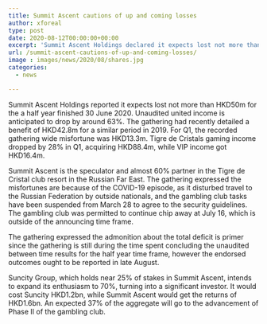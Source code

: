 ```yaml
---
title: Summit Ascent cautions of up and coming losses
author: xforeal 
type: post
date: 2020-08-12T00:00:00+00:00
excerpt: 'Summit Ascent Holdings declared it expects lost not more than HKD50m for the a half year finished 30 June 2020 '
url: /summit-ascent-cautions-of-up-and-coming-losses/
image : images/news/2020/08/shares.jpg
categories:
  - news

---
```

Summit Ascent Holdings reported it expects lost not more than HKD50m for the a half year finished 30 June 2020. Unaudited united income is anticipated to drop by around 63&percnt;. The gathering had recently detailed a benefit of HKD42.8m for a similar period in 2019. For Q1, the recorded gathering wide misfortune was HKD13.3m. Tigre de Cristals gaming income dropped by 28&percnt; in Q1, acquiring HKD88.4m, while VIP income got HKD16.4m. 

Summit Ascent is the speculator and almost 60&percnt; partner in the Tigre de Cristal club resort in the Russian Far East. The gathering expressed the misfortunes are because of the COVID-19 episode, as it disturbed travel to the Russian Federation by outside nationals, and the gambling club tasks have been suspended from March 28 to agree to the security guidelines. The gambling club was permitted to continue chip away at July 16, which is outside of the announcing time frame. 

The gathering expressed the admonition about the total deficit is primer since the gathering is still during the time spent concluding the unaudited between time results for the half year time frame, however the endorsed outcomes ought to be reported in late August. 

Suncity Group, which holds near 25&percnt; of stakes in Summit Ascent, intends to expand its enthusiasm to 70&percnt;, turning into a significant investor. It would cost Suncity HKD1.2bn, while Summit Ascent would get the returns of HKD1.6bn. An expected 37&percnt; of the aggregate will go to the advancement of Phase II of the gambling club.